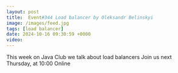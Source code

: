 ```yaml
---
layout: post
title:  Event#344 Load balancer by Oleksandr Belinskyi
image: /images/feed.jpg
tags: [load balancer]
date: 2024-10-16 09:30:59 +0000
video: 
---
```


This week on Java Club we talk about load balancers
Join us next Thursday, at 10:00 Online
